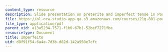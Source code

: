```yaml
---
content_type: resource
description: Slide presentation on preterite and imperfect tense in Portuguese.
file: https://ol-ocw-studio-app-qa.s3.amazonaws.com/courses/21g-801-portuguese-i-fall-2011/d8f91f546a4a7d3bd82d142a950e7cfc_MIT21G_801F11_Imperfeito.pdf
file_type: application/pdf
parent_uid: a13a5234-7571-f1b0-67b1-52bef7271fbe
resourcetype: Document
title: Imperfeito
uid: d8f91f54-6a4a-7d3b-d82d-142a950e7cfc
---
```


